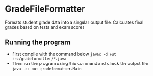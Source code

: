 # GradeFileFormatter
Formats student grade data into a singular output file. Calculates final grades based on tests and exam scores

## Running the program
- First compile with the command below
`javac -d out src/gradeformatter/*.java
`
- Then run the program using this command and check the output file
`java -cp out gradeformatter.Main
`
